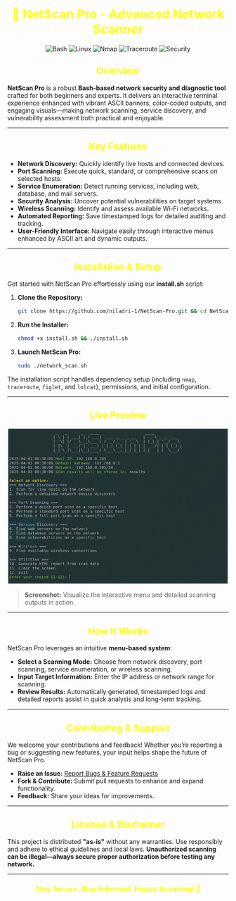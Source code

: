 <div align="center" style="color: yellow;">
  <h1>🚀 NetScan Pro - Advanced Network Scanner</h1>
</div>

<p align="center">
  <!-- Technology and tool badges -->
  <img src="https://img.shields.io/badge/Bash-4EAA25?style=for-the-badge&logo=gnu-bash&logoColor=white" alt="Bash">
  <img src="https://img.shields.io/badge/Linux-000000?style=for-the-badge&logo=linux&logoColor=white" alt="Linux">
  <img src="https://img.shields.io/badge/Nmap-264DE4?style=for-the-badge&logo=nmap&logoColor=white" alt="Nmap">
  <img src="https://img.shields.io/badge/Traceroute-007ACC?style=for-the-badge" alt="Traceroute">
  <img src="https://img.shields.io/badge/Security-EA4C89?style=for-the-badge&logo=shield-check" alt="Security">
</p>


<div align="center" style="color: yellow;">
  <h2>Overview</h2>
</div>

**NetScan Pro** is a robust **Bash-based network security and diagnostic tool** crafted for both beginners and experts. It delivers an interactive terminal experience enhanced with vibrant ASCII banners, color-coded outputs, and engaging visuals—making network scanning, service discovery, and vulnerability assessment both practical and enjoyable.

<hr>

<div align="center" style="color: yellow;">
  <h2>Key Features</h2>
</div>

- **Network Discovery:** Quickly identify live hosts and connected devices.
- **Port Scanning:** Execute quick, standard, or comprehensive scans on selected hosts.
- **Service Enumeration:** Detect running services, including web, database, and mail servers.
- **Security Analysis:** Uncover potential vulnerabilities on target systems.
- **Wireless Scanning:** Identify and assess available Wi-Fi networks.
- **Automated Reporting:** Save timestamped logs for detailed auditing and tracking.
- **User-Friendly Interface:** Navigate easily through interactive menus enhanced by ASCII art and dynamic outputs.

<hr>

<div align="center" style="color: yellow;">
  <h2>Installation & Setup</h2>
</div>

Get started with NetScan Pro effortlessly using our **install.sh** script:

1. **Clone the Repository:**
   ```bash
   git clone https://github.com/niladri-1/NetScan-Pro.git && cd NetScan-Pro
   ```
2. **Run the Installer:**
   ```bash
   chmod +x install.sh && ./install.sh
   ```
3. **Launch NetScan Pro:**
   ```bash
   sudo ./network_scan.sh
   ```

The installation script handles dependency setup (including `nmap`, `traceroute`, `figlet`, and `lolcat`), permissions, and initial configuration.

<hr>

<div align="center" style="color: yellow;">
  <h2>Live Preview</h2>
</div>

<p align="center">
  <img src="https://github.com/niladri-1/NetScan-Pro/blob/main/assets/Preview.png" alt="NetScan Pro Preview" width="500">
</p>

> **Screenshot:** Visualize the interactive menu and detailed scanning outputs in action.

<hr>

<div align="center" style="color: yellow;">
  <h2>How It Works</h2>
</div>

NetScan Pro leverages an intuitive **menu-based system**:
- **Select a Scanning Mode:** Choose from network discovery, port scanning, service enumeration, or wireless scanning.
- **Input Target Information:** Enter the IP address or network range for scanning.
- **Review Results:** Automatically generated, timestamped logs and detailed reports assist in quick analysis and long-term tracking.

<hr>

<div align="center" style="color: yellow;">
  <h2>Contributing & Support</h2>
</div>

We welcome your contributions and feedback! Whether you’re reporting a bug or suggesting new features, your input helps shape the future of NetScan Pro.

- **Raise an Issue:** [Report Bugs & Feature Requests](https://github.com/niladri-1/NetScan-Pro/issues)
- **Fork & Contribute:** Submit pull requests to enhance and expand functionality.
- **Feedback:** Share your ideas for improvements.

<hr>

<div align="center" style="color: yellow;">
  <h2>License & Disclaimer</h2>
</div>

This project is distributed **"as-is"** without any warranties. Use responsibly and adhere to ethical guidelines and local laws. **Unauthorized scanning can be illegal—always secure proper authorization before testing any network.**

<hr>

<div align="center">
  <h3 style="color: yellow;">Stay Secure. Stay Informed. Happy Scanning! 🚀</h3>
</div>